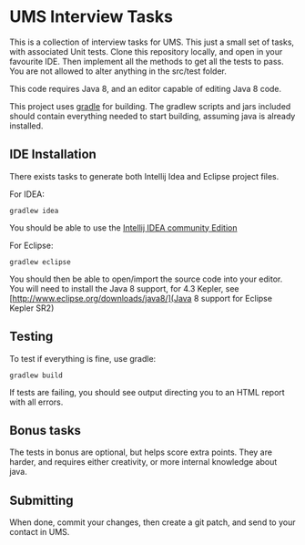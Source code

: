 UMS Interview Tasks
==

This is a collection of interview tasks for UMS. This just a small set of tasks, with associated Unit tests. Clone
this repository locally, and open in your favourite IDE. Then implement all the methods to get all the tests to pass. 
You are  not allowed to alter anything in the src/test folder.

This code requires Java 8, and an editor capable of editing Java 8 code. 

This project uses [gradle](http://gradle.org/) for building. The gradlew scripts and jars included should contain
everything needed to start building, assuming java is already installed.

IDE Installation
--
There exists tasks to generate both Intellij Idea and Eclipse project files.

For IDEA:

    gradlew idea

You should be able to use the [Intellij IDEA community Edition](http://www.jetbrains.com/idea/)

For Eclipse:

    gradlew eclipse
    
You should then be able to open/import the source code into your editor. You will need to install the Java 8 support,
for 4.3 Kepler, see [http://www.eclipse.org/downloads/java8/](Java 8 support for Eclipse Kepler SR2)

Testing
--
To test if everything is fine, use gradle:

    gradlew build
    
If tests are failing, you should see output directing you to an HTML report with all errors.

Bonus tasks
--
The tests in bonus are optional, but helps score extra points. They are harder, and requires either creativity,
or more internal knowledge about java.

Submitting
--
When done, commit your changes, then create a git patch, and send to your contact in UMS.
